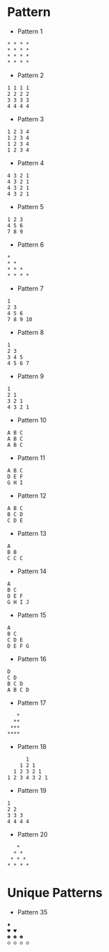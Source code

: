 # Pattern
- Pattern 1
```
* * * * 
* * * * 
* * * * 
* * * * 
```
- Pattern 2
```
1 1 1 1 
2 2 2 2
3 3 3 3
4 4 4 4
```
- Pattern 3
```
1 2 3 4 
1 2 3 4
1 2 3 4
1 2 3 4
```
- Pattern 4
```
4 3 2 1 
4 3 2 1
4 3 2 1
4 3 2 1
```
- Pattern 5
```
1 2 3 
4 5 6
7 8 9
```
- Pattern 6
```
* 
* *
* * *
* * * *
```
- Pattern 7
```
1 
2 3
4 5 6
7 8 9 10
```
- Pattern 8
```
1 
2 3
3 4 5
4 5 6 7
```
- Pattern 9
```
1 
2 1
3 2 1
4 3 2 1
```
- Pattern 10
```
A B C 
A B C
A B C
```
- Pattern 11
```
A B C 
D E F
G H I
```
- Pattern 12
```
A B C 
B C D
C D E
```
- Pattern 13
```
A 
B B
C C C
```
- Pattern 14
```
A 
B C
D E F
G H I J
```
- Pattern 15
```
A 
B C
C D E
D E F G
```
- Pattern 16
```
D 
C D
B C D
A B C D
```
- Pattern 17
```
   *
  **
 ***
****
```
- Pattern 18
```
      1 
    1 2 1
  1 2 3 2 1
1 2 3 4 3 2 1
```
- Pattern 19
```
1 
2 2
3 3 3
4 4 4 4
```
- Pattern 20
```
   * 
  * *
 * * *
* * * *
```

# Unique Patterns
- Pattern 35
```
♦ 
♥ ♥
☻ ☻ ☻
☺ ☺ ☺ ☺

```